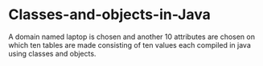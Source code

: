 # Classes-and-objects-in-Java
A domain named laptop is chosen and another 10 attributes are chosen on which ten tables are made consisting of ten values each compiled in java using classes and objects.
